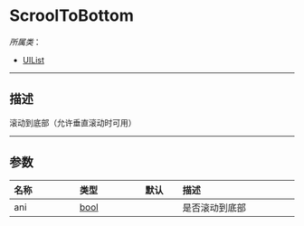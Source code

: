 # ScroolToBottom

*所属类*：
* [UIList](/Api/Classes/Scene/UIList.md)
------------------------------------------------------------------------------------------
## 描述

滚动到底部（允许垂直滚动时可用）

------------------------------------------------------------------------------------------
## 参数

|<div style="width:100px">名称</div>|<div style="width:100px">类型</div>|<div style="width:50px">默认</div>|<div style="width:350px">描述</div>|
|:---|:---|:---|:---|
|ani|[bool](/Api/DataType/Bool.md)||是否滚动到底部|

